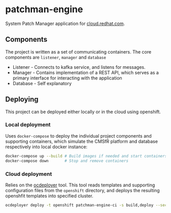 # patchman-engine
System Patch Manager application for [cloud.redhat.com](cloud.redhat.com).

## Components
The project is written as a set of communicating containers. The core components are `listener`, `manager` and `database` 
- Listener - Connects to kafka service, and listens for messages.
- Manager - Contains implementation of a REST API, which serves as a primary interface for interacting with the application
- Database - Self explanatory

## Deploying
This project can be deployed either locally or in the cloud using openshift.

### Local deployment
Uses `docker-compose` to deploy the individual project components and supporting containers, which simulate the CMSfR platform and database respectively into local docker instance:
~~~bash
docker-compose up --build # Build images if needed and start containers
docker-compose down       # Stop and remove containers
~~~

### Cloud deployment
Relies on the [ocdeployer](https://github.com/bsquizz/ocdeployer) tool. This tool reads templates and supporting configuration files from the `openshift` directory, and
deploys the resulting openshfit templates into specified cluster. 

~~~bash
ocdeployer deploy -t openshift patchman-engine-ci -s build,deploy --secrets-local-dir openshift/secrets -e ./openshift/ci-env.yml
~~~
